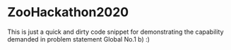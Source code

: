 # ZooHackathon2020

This is just a quick and dirty code snippet for demonstrating the capability demanded in problem statement Global No.1 b)
:)
